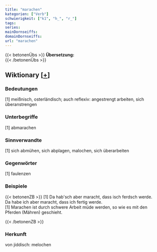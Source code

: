 ```yaml
---
title: "marachen"
kategorien: ["Verb"]
schwierigkeit: ["k1", "h_", "r_"]
tags:
series:
mainDornseiffs:
domainDornseiffs:
url: "marachen"
---
```


{{< betonenÜbs >}}
**Übersetzung:**  
{{< /betonenÜbs >}}

## Wiktionary [[+](https://de.wiktionary.org/wiki/marachen)]

### Bedeutungen
[1] meißnisch, osterländisch; auch reflexiv: angestrengt arbeiten, sich überanstrengen  

### Unterbegriffe
[1] abmarachen  

### Sinnverwandte
[1] sich abmühen, sich abplagen, malochen, sich überarbeiten  

### Gegenwörter
[1] faulenzen  

### Beispiele
{{< betonenZB >}}
[1] Da hab'sch aber maracht, dass isch ferdsch werde.  
Da habe ich aber maracht, dass ich fertig werde.  
[1] Marachen ist durch schwere Arbeit müde werden, so wie es mit den Pferden (Mähren) geschieht.  

{{< /betonenZB >}}
### Herkunft
von jiddisch: melochen  



